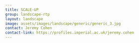 ```yaml
---
title: SCALE-UP
group: landscape-rtp
layout: landscape
image: assets/images/landscape/generic/generic_3.jpg
contact: Jeremy Cohen
contact-link: https://profiles.imperial.ac.uk/jeremy.cohen
---
```


